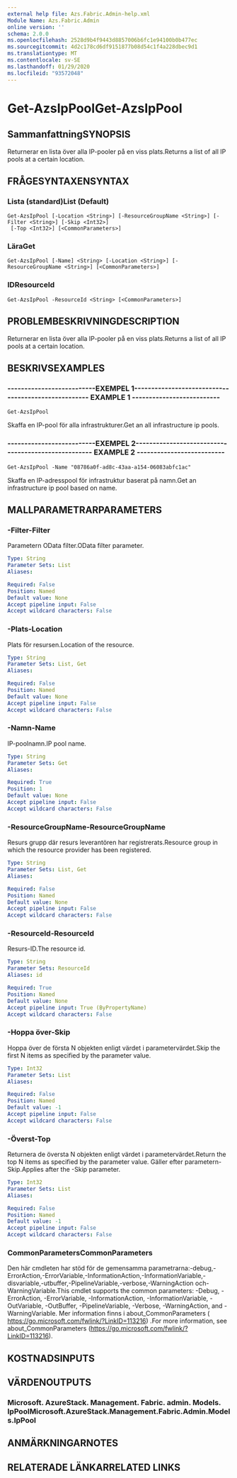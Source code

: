 ```yaml
---
external help file: Azs.Fabric.Admin-help.xml
Module Name: Azs.Fabric.Admin
online version: ''
schema: 2.0.0
ms.openlocfilehash: 2528d9b4f9443d8857006b6fc1e94100b0b477ec
ms.sourcegitcommit: 4d2c178cd6df9151877b08d54c1f4a228dbec9d1
ms.translationtype: MT
ms.contentlocale: sv-SE
ms.lasthandoff: 01/29/2020
ms.locfileid: "93572048"
---
```

# <span data-ttu-id="12555-101">Get-AzsIpPool</span><span class="sxs-lookup"><span data-stu-id="12555-101">Get-AzsIpPool</span></span>

## <span data-ttu-id="12555-102">Sammanfattning</span><span class="sxs-lookup"><span data-stu-id="12555-102">SYNOPSIS</span></span>
<span data-ttu-id="12555-103">Returnerar en lista över alla IP-pooler på en viss plats.</span><span class="sxs-lookup"><span data-stu-id="12555-103">Returns a list of all IP pools at a certain location.</span></span>

## <span data-ttu-id="12555-104">FRÅGESYNTAXEN</span><span class="sxs-lookup"><span data-stu-id="12555-104">SYNTAX</span></span>

### <span data-ttu-id="12555-105">Lista (standard)</span><span class="sxs-lookup"><span data-stu-id="12555-105">List (Default)</span></span>
```
Get-AzsIpPool [-Location <String>] [-ResourceGroupName <String>] [-Filter <String>] [-Skip <Int32>]
 [-Top <Int32>] [<CommonParameters>]
```

### <span data-ttu-id="12555-106">Lära</span><span class="sxs-lookup"><span data-stu-id="12555-106">Get</span></span>
```
Get-AzsIpPool [-Name] <String> [-Location <String>] [-ResourceGroupName <String>] [<CommonParameters>]
```

### <span data-ttu-id="12555-107">ID</span><span class="sxs-lookup"><span data-stu-id="12555-107">ResourceId</span></span>
```
Get-AzsIpPool -ResourceId <String> [<CommonParameters>]
```

## <span data-ttu-id="12555-108">PROBLEMBESKRIVNING</span><span class="sxs-lookup"><span data-stu-id="12555-108">DESCRIPTION</span></span>
<span data-ttu-id="12555-109">Returnerar en lista över alla IP-pooler på en viss plats.</span><span class="sxs-lookup"><span data-stu-id="12555-109">Returns a list of all IP pools at a certain location.</span></span>

## <span data-ttu-id="12555-110">BESKRIVS</span><span class="sxs-lookup"><span data-stu-id="12555-110">EXAMPLES</span></span>

### <span data-ttu-id="12555-111">--------------------------EXEMPEL 1--------------------------</span><span class="sxs-lookup"><span data-stu-id="12555-111">-------------------------- EXAMPLE 1 --------------------------</span></span>
```
Get-AzsIpPool
```

<span data-ttu-id="12555-112">Skaffa en IP-pool för alla infrastrukturer.</span><span class="sxs-lookup"><span data-stu-id="12555-112">Get an all infrastructure ip pools.</span></span>

### <span data-ttu-id="12555-113">--------------------------EXEMPEL 2--------------------------</span><span class="sxs-lookup"><span data-stu-id="12555-113">-------------------------- EXAMPLE 2 --------------------------</span></span>
```
Get-AzsIpPool -Name "08786a0f-ad8c-43aa-a154-06083abfc1ac"
```

<span data-ttu-id="12555-114">Skaffa en IP-adresspool för infrastruktur baserat på namn.</span><span class="sxs-lookup"><span data-stu-id="12555-114">Get an infrastructure ip pool based on name.</span></span>

## <span data-ttu-id="12555-115">MALLPARAMETRAR</span><span class="sxs-lookup"><span data-stu-id="12555-115">PARAMETERS</span></span>

### <span data-ttu-id="12555-116">-Filter</span><span class="sxs-lookup"><span data-stu-id="12555-116">-Filter</span></span>
<span data-ttu-id="12555-117">Parametern OData filter.</span><span class="sxs-lookup"><span data-stu-id="12555-117">OData filter parameter.</span></span>

```yaml
Type: String
Parameter Sets: List
Aliases: 

Required: False
Position: Named
Default value: None
Accept pipeline input: False
Accept wildcard characters: False
```

### <span data-ttu-id="12555-118">-Plats</span><span class="sxs-lookup"><span data-stu-id="12555-118">-Location</span></span>
<span data-ttu-id="12555-119">Plats för resursen.</span><span class="sxs-lookup"><span data-stu-id="12555-119">Location of the resource.</span></span>

```yaml
Type: String
Parameter Sets: List, Get
Aliases: 

Required: False
Position: Named
Default value: None
Accept pipeline input: False
Accept wildcard characters: False
```

### <span data-ttu-id="12555-120">-Namn</span><span class="sxs-lookup"><span data-stu-id="12555-120">-Name</span></span>
<span data-ttu-id="12555-121">IP-poolnamn.</span><span class="sxs-lookup"><span data-stu-id="12555-121">IP pool name.</span></span>

```yaml
Type: String
Parameter Sets: Get
Aliases: 

Required: True
Position: 1
Default value: None
Accept pipeline input: False
Accept wildcard characters: False
```

### <span data-ttu-id="12555-122">-ResourceGroupName</span><span class="sxs-lookup"><span data-stu-id="12555-122">-ResourceGroupName</span></span>
<span data-ttu-id="12555-123">Resurs grupp där resurs leverantören har registrerats.</span><span class="sxs-lookup"><span data-stu-id="12555-123">Resource group in which the resource provider has been registered.</span></span>

```yaml
Type: String
Parameter Sets: List, Get
Aliases: 

Required: False
Position: Named
Default value: None
Accept pipeline input: False
Accept wildcard characters: False
```

### <span data-ttu-id="12555-124">-ResourceId</span><span class="sxs-lookup"><span data-stu-id="12555-124">-ResourceId</span></span>
<span data-ttu-id="12555-125">Resurs-ID.</span><span class="sxs-lookup"><span data-stu-id="12555-125">The resource id.</span></span>

```yaml
Type: String
Parameter Sets: ResourceId
Aliases: id

Required: True
Position: Named
Default value: None
Accept pipeline input: True (ByPropertyName)
Accept wildcard characters: False
```

### <span data-ttu-id="12555-126">-Hoppa över</span><span class="sxs-lookup"><span data-stu-id="12555-126">-Skip</span></span>
<span data-ttu-id="12555-127">Hoppa över de första N objekten enligt värdet i parametervärdet.</span><span class="sxs-lookup"><span data-stu-id="12555-127">Skip the first N items as specified by the parameter value.</span></span>

```yaml
Type: Int32
Parameter Sets: List
Aliases: 

Required: False
Position: Named
Default value: -1
Accept pipeline input: False
Accept wildcard characters: False
```

### <span data-ttu-id="12555-128">-Överst</span><span class="sxs-lookup"><span data-stu-id="12555-128">-Top</span></span>
<span data-ttu-id="12555-129">Returnera de översta N objekten enligt värdet i parametervärdet.</span><span class="sxs-lookup"><span data-stu-id="12555-129">Return the top N items as specified by the parameter value.</span></span>
<span data-ttu-id="12555-130">Gäller efter parametern-Skip.</span><span class="sxs-lookup"><span data-stu-id="12555-130">Applies after the -Skip parameter.</span></span>

```yaml
Type: Int32
Parameter Sets: List
Aliases: 

Required: False
Position: Named
Default value: -1
Accept pipeline input: False
Accept wildcard characters: False
```

### <span data-ttu-id="12555-131">CommonParameters</span><span class="sxs-lookup"><span data-stu-id="12555-131">CommonParameters</span></span>
<span data-ttu-id="12555-132">Den här cmdleten har stöd för de gemensamma parametrarna:-debug,-ErrorAction,-ErrorVariable,-InformationAction,-InformationVariable,-disvariable,-utbuffer,-PipelineVariable,-verbose,-WarningAction och-WarningVariable.</span><span class="sxs-lookup"><span data-stu-id="12555-132">This cmdlet supports the common parameters: -Debug, -ErrorAction, -ErrorVariable, -InformationAction, -InformationVariable, -OutVariable, -OutBuffer, -PipelineVariable, -Verbose, -WarningAction, and -WarningVariable.</span></span> <span data-ttu-id="12555-133">Mer information finns i about_CommonParameters ( https://go.microsoft.com/fwlink/?LinkID=113216) .</span><span class="sxs-lookup"><span data-stu-id="12555-133">For more information, see about_CommonParameters (https://go.microsoft.com/fwlink/?LinkID=113216).</span></span>

## <span data-ttu-id="12555-134">KOSTNADS</span><span class="sxs-lookup"><span data-stu-id="12555-134">INPUTS</span></span>

## <span data-ttu-id="12555-135">VÄRDEN</span><span class="sxs-lookup"><span data-stu-id="12555-135">OUTPUTS</span></span>

### <span data-ttu-id="12555-136">Microsoft. AzureStack. Management. Fabric. admin. Models. IpPool</span><span class="sxs-lookup"><span data-stu-id="12555-136">Microsoft.AzureStack.Management.Fabric.Admin.Models.IpPool</span></span>

## <span data-ttu-id="12555-137">ANMÄRKNINGAR</span><span class="sxs-lookup"><span data-stu-id="12555-137">NOTES</span></span>

## <span data-ttu-id="12555-138">RELATERADE LÄNKAR</span><span class="sxs-lookup"><span data-stu-id="12555-138">RELATED LINKS</span></span>

